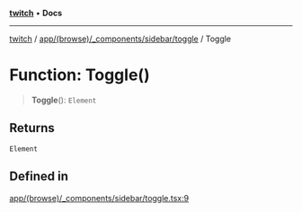 [**twitch**](../../../../../../README.md) • **Docs**

***

[twitch](../../../../../../modules.md) / [app/(browse)/\_components/sidebar/toggle](../README.md) / Toggle

# Function: Toggle()

> **Toggle**(): `Element`

## Returns

`Element`

## Defined in

[app/(browse)/\_components/sidebar/toggle.tsx:9](https://github.com/Mohaamedl/Twitch_clone/blob/9ae8fe0301b5527403a032a29bdae292528b52a8/app/(browse)/_components/sidebar/toggle.tsx#L9)
